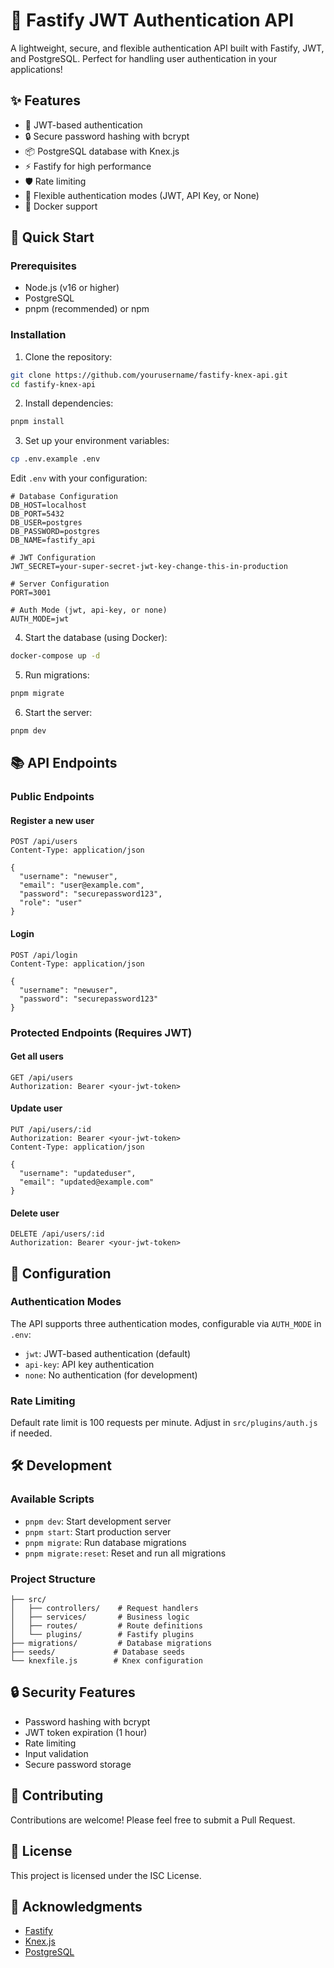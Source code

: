 # 🚀 Fastify JWT Authentication API

A lightweight, secure, and flexible authentication API built with Fastify, JWT, and PostgreSQL. Perfect for handling user authentication in your applications!

## ✨ Features

- 🔐 JWT-based authentication
- 🔒 Secure password hashing with bcrypt
- 📦 PostgreSQL database with Knex.js
- ⚡ Fastify for high performance
- 🛡️ Rate limiting
- 🔄 Flexible authentication modes (JWT, API Key, or None)
- 🐳 Docker support

## 🚀 Quick Start

### Prerequisites

- Node.js (v16 or higher)
- PostgreSQL
- pnpm (recommended) or npm

### Installation

1. Clone the repository:

```bash
git clone https://github.com/yourusername/fastify-knex-api.git
cd fastify-knex-api
```

2. Install dependencies:

```bash
pnpm install
```

3. Set up your environment variables:

```bash
cp .env.example .env
```

Edit `.env` with your configuration:

```env
# Database Configuration
DB_HOST=localhost
DB_PORT=5432
DB_USER=postgres
DB_PASSWORD=postgres
DB_NAME=fastify_api

# JWT Configuration
JWT_SECRET=your-super-secret-jwt-key-change-this-in-production

# Server Configuration
PORT=3001

# Auth Mode (jwt, api-key, or none)
AUTH_MODE=jwt
```

4. Start the database (using Docker):

```bash
docker-compose up -d
```

5. Run migrations:

```bash
pnpm migrate
```

6. Start the server:

```bash
pnpm dev
```

## 📚 API Endpoints

### Public Endpoints

#### Register a new user

```http
POST /api/users
Content-Type: application/json

{
  "username": "newuser",
  "email": "user@example.com",
  "password": "securepassword123",
  "role": "user"
}
```

#### Login

```http
POST /api/login
Content-Type: application/json

{
  "username": "newuser",
  "password": "securepassword123"
}
```

### Protected Endpoints (Requires JWT)

#### Get all users

```http
GET /api/users
Authorization: Bearer <your-jwt-token>
```

#### Update user

```http
PUT /api/users/:id
Authorization: Bearer <your-jwt-token>
Content-Type: application/json

{
  "username": "updateduser",
  "email": "updated@example.com"
}
```

#### Delete user

```http
DELETE /api/users/:id
Authorization: Bearer <your-jwt-token>
```

## 🔧 Configuration

### Authentication Modes

The API supports three authentication modes, configurable via `AUTH_MODE` in `.env`:

- `jwt`: JWT-based authentication (default)
- `api-key`: API key authentication
- `none`: No authentication (for development)

### Rate Limiting

Default rate limit is 100 requests per minute. Adjust in `src/plugins/auth.js` if needed.

## 🛠️ Development

### Available Scripts

- `pnpm dev`: Start development server
- `pnpm start`: Start production server
- `pnpm migrate`: Run database migrations
- `pnpm migrate:reset`: Reset and run all migrations

### Project Structure

```
├── src/
│   ├── controllers/    # Request handlers
│   ├── services/       # Business logic
│   ├── routes/         # Route definitions
│   └── plugins/        # Fastify plugins
├── migrations/         # Database migrations
├── seeds/             # Database seeds
└── knexfile.js        # Knex configuration
```

## 🔒 Security Features

- Password hashing with bcrypt
- JWT token expiration (1 hour)
- Rate limiting
- Input validation
- Secure password storage

## 🤝 Contributing

Contributions are welcome! Please feel free to submit a Pull Request.

## 📝 License

This project is licensed under the ISC License.

## 🙏 Acknowledgments

- [Fastify](https://www.fastify.io/)
- [Knex.js](https://knexjs.org/)
- [PostgreSQL](https://www.postgresql.org/)
